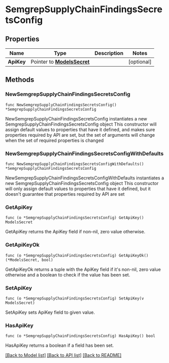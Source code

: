 # SemgrepSupplyChainFindingsSecretsConfig

## Properties

Name | Type | Description | Notes
------------ | ------------- | ------------- | -------------
**ApiKey** | Pointer to [**ModelsSecret**](ModelsSecret.md) |  | [optional] 

## Methods

### NewSemgrepSupplyChainFindingsSecretsConfig

`func NewSemgrepSupplyChainFindingsSecretsConfig() *SemgrepSupplyChainFindingsSecretsConfig`

NewSemgrepSupplyChainFindingsSecretsConfig instantiates a new SemgrepSupplyChainFindingsSecretsConfig object
This constructor will assign default values to properties that have it defined,
and makes sure properties required by API are set, but the set of arguments
will change when the set of required properties is changed

### NewSemgrepSupplyChainFindingsSecretsConfigWithDefaults

`func NewSemgrepSupplyChainFindingsSecretsConfigWithDefaults() *SemgrepSupplyChainFindingsSecretsConfig`

NewSemgrepSupplyChainFindingsSecretsConfigWithDefaults instantiates a new SemgrepSupplyChainFindingsSecretsConfig object
This constructor will only assign default values to properties that have it defined,
but it doesn't guarantee that properties required by API are set

### GetApiKey

`func (o *SemgrepSupplyChainFindingsSecretsConfig) GetApiKey() ModelsSecret`

GetApiKey returns the ApiKey field if non-nil, zero value otherwise.

### GetApiKeyOk

`func (o *SemgrepSupplyChainFindingsSecretsConfig) GetApiKeyOk() (*ModelsSecret, bool)`

GetApiKeyOk returns a tuple with the ApiKey field if it's non-nil, zero value otherwise
and a boolean to check if the value has been set.

### SetApiKey

`func (o *SemgrepSupplyChainFindingsSecretsConfig) SetApiKey(v ModelsSecret)`

SetApiKey sets ApiKey field to given value.

### HasApiKey

`func (o *SemgrepSupplyChainFindingsSecretsConfig) HasApiKey() bool`

HasApiKey returns a boolean if a field has been set.


[[Back to Model list]](../README.md#documentation-for-models) [[Back to API list]](../README.md#documentation-for-api-endpoints) [[Back to README]](../README.md)



